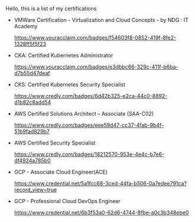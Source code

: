 Hello, 
  this is a list of my certifications
  
- VMWare Certification - Virtualization and Cloud Concepts - by NDG : IT Academy

  https://www.youracclaim.com/badges/f54603f8-0852-419f-8fe2-1328ff5f5f23

- CKA: Certified Kubernetes Administrator 

  https://www.youracclaim.com/badges/e3dbbc66-329c-411f-b6ba-d7b55d47deaf
  
- CKS: Certified Kubernetes Security Specialist

  https://www.credly.com/badges/6d42b325-e2ca-44c0-8892-d1b82c8add54

- AWS Certified Solutions Architect – Associate (SAA-C02)

  https://www.credly.com/badges/eee59d47-cc37-4fab-9b4f-51b9fad829b7

- AWS Certified Security Specialist

  https://www.credly.com/badges/18212570-953e-4e4c-b7e6-df4924a785b0

- GCP - Associate Cloud Engineer(ACE)
  
  https://www.credential.net/5a1fcc68-3ced-44fa-b506-0a7edee791ca?record_view=true
  
- GCP - Professional Cloud DevOps Engineer

  https://www.credential.net/6b3f53a0-62d6-4744-8fbe-a0c3b348ebe0
  
